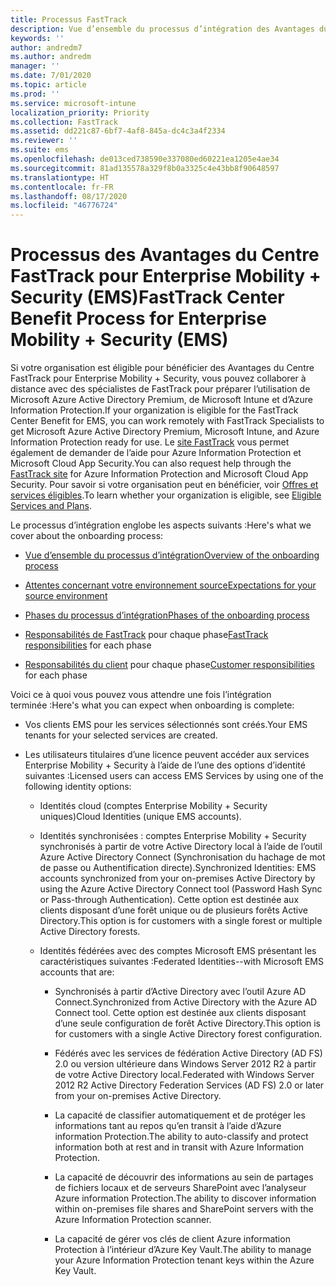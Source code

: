 ```yaml
---
title: Processus FastTrack
description: Vue d’ensemble du processus d’intégration des Avantages du Centre FastTrack
keywords: ''
author: andredm7
ms.author: andredm
manager: ''
ms.date: 7/01/2020
ms.topic: article
ms.prod: ''
ms.service: microsoft-intune
localization_priority: Priority
ms.collection: FastTrack
ms.assetid: dd221c87-6bf7-4af8-845a-dc4c3a4f2334
ms.reviewer: ''
ms.suite: ems
ms.openlocfilehash: de013ced738590e337080ed60221ea1205e4ae34
ms.sourcegitcommit: 81ad135578a329f8b0a3325c4e43bb8f90648597
ms.translationtype: HT
ms.contentlocale: fr-FR
ms.lasthandoff: 08/17/2020
ms.locfileid: "46776724"
---
```

# <a name="fasttrack-center-benefit-process-for-enterprise-mobility--security-ems"></a><span data-ttu-id="1b3c4-103">Processus des Avantages du Centre FastTrack pour Enterprise Mobility + Security (EMS)</span><span class="sxs-lookup"><span data-stu-id="1b3c4-103">FastTrack Center Benefit Process for Enterprise Mobility + Security (EMS)</span></span>
<span data-ttu-id="1b3c4-104">Si votre organisation est éligible pour bénéficier des Avantages du Centre FastTrack pour Enterprise Mobility + Security, vous pouvez collaborer à distance avec des spécialistes de FastTrack pour préparer l’utilisation de Microsoft Azure Active Directory Premium, de Microsoft Intune et d’Azure Information Protection.</span><span class="sxs-lookup"><span data-stu-id="1b3c4-104">If your organization is eligible for the FastTrack Center Benefit for EMS, you can work remotely with FastTrack Specialists to get Microsoft Azure Active Directory Premium, Microsoft Intune, and Azure Information Protection ready for use.</span></span> <span data-ttu-id="1b3c4-105">Le [site FastTrack](https://www.microsoft.com/fasttrack/microsoft-365/ems) vous permet également de demander de l’aide pour Azure Information Protection et Microsoft Cloud App Security.</span><span class="sxs-lookup"><span data-stu-id="1b3c4-105">You can also request help through the [FastTrack site](https://www.microsoft.com/fasttrack/microsoft-365/ems) for Azure Information Protection and Microsoft Cloud App Security.</span></span> <span data-ttu-id="1b3c4-106">Pour savoir si votre organisation peut en bénéficier, voir [Offres et services éligibles](M365-eligible-services-and-plans.md).</span><span class="sxs-lookup"><span data-stu-id="1b3c4-106">To learn whether your organization is eligible, see [Eligible Services and Plans](M365-eligible-services-and-plans.md).</span></span>


<span data-ttu-id="1b3c4-107">Le processus d’intégration englobe les aspects suivants :</span><span class="sxs-lookup"><span data-stu-id="1b3c4-107">Here's what we cover about the onboarding process:</span></span>

-   [<span data-ttu-id="1b3c4-108">Vue d’ensemble du processus d’intégration</span><span class="sxs-lookup"><span data-stu-id="1b3c4-108">Overview of the onboarding process</span></span>](EMS-fasttrack-benefit-overview.md)

-   [<span data-ttu-id="1b3c4-109">Attentes concernant votre environnement source</span><span class="sxs-lookup"><span data-stu-id="1b3c4-109">Expectations for your source environment</span></span>](EMS-source-environment-expectations.md)

-   [<span data-ttu-id="1b3c4-110">Phases du processus d’intégration</span><span class="sxs-lookup"><span data-stu-id="1b3c4-110">Phases of the onboarding process</span></span>](EMS-onboarding-phases.md)

-   <span data-ttu-id="1b3c4-111">[Responsabilités de FastTrack](EMS-fasttrack-responsibilities.md) pour chaque phase</span><span class="sxs-lookup"><span data-stu-id="1b3c4-111">[FastTrack responsibilities](EMS-fasttrack-responsibilities.md) for each phase</span></span>

-   <span data-ttu-id="1b3c4-112">[Responsabilités du client](EMS-your-responsibilities.md) pour chaque phase</span><span class="sxs-lookup"><span data-stu-id="1b3c4-112">[Customer responsibilities](EMS-your-responsibilities.md) for each phase</span></span>

<span data-ttu-id="1b3c4-113">Voici ce à quoi vous pouvez vous attendre une fois l’intégration terminée :</span><span class="sxs-lookup"><span data-stu-id="1b3c4-113">Here's what you can expect when onboarding is complete:</span></span>

-   <span data-ttu-id="1b3c4-114">Vos clients EMS pour les services sélectionnés sont créés.</span><span class="sxs-lookup"><span data-stu-id="1b3c4-114">Your EMS tenants for your selected services are created.</span></span>

-   <span data-ttu-id="1b3c4-115">Les utilisateurs titulaires d’une licence peuvent accéder aux services Enterprise Mobility + Security à l’aide de l’une des options d’identité suivantes :</span><span class="sxs-lookup"><span data-stu-id="1b3c4-115">Licensed users can access EMS Services by using one of the following identity options:</span></span>

    -   <span data-ttu-id="1b3c4-116">Identités cloud (comptes Enterprise Mobility + Security uniques)</span><span class="sxs-lookup"><span data-stu-id="1b3c4-116">Cloud Identities (unique EMS accounts).</span></span>

    -   <span data-ttu-id="1b3c4-117">Identités synchronisées : comptes Enterprise Mobility + Security synchronisés à partir de votre Active Directory local à l’aide de l’outil Azure Active Directory Connect (Synchronisation du hachage de mot de passe ou Authentification directe).</span><span class="sxs-lookup"><span data-stu-id="1b3c4-117">Synchronized Identities: EMS accounts synchronized from your on-premises Active Directory by using the Azure Active Directory Connect tool (Password Hash Sync or Pass-through Authentication).</span></span> <span data-ttu-id="1b3c4-118">Cette option est destinée aux clients disposant d’une forêt unique ou de plusieurs forêts Active Directory.</span><span class="sxs-lookup"><span data-stu-id="1b3c4-118">This option is for customers with a single forest or multiple Active Directory forests.</span></span>

    -   <span data-ttu-id="1b3c4-119">Identités fédérées avec des comptes Microsoft EMS présentant les caractéristiques suivantes :</span><span class="sxs-lookup"><span data-stu-id="1b3c4-119">Federated Identities--with Microsoft EMS accounts that are:</span></span>

        -   <span data-ttu-id="1b3c4-120">Synchronisés à partir d’Active Directory avec l’outil Azure AD Connect.</span><span class="sxs-lookup"><span data-stu-id="1b3c4-120">Synchronized from Active Directory with the Azure AD Connect tool.</span></span> <span data-ttu-id="1b3c4-121">Cette option est destinée aux clients disposant d’une seule configuration de forêt Active Directory.</span><span class="sxs-lookup"><span data-stu-id="1b3c4-121">This option is for customers with a single Active Directory forest configuration.</span></span>

        -   <span data-ttu-id="1b3c4-122">Fédérés avec les services de fédération Active Directory (AD FS) 2.0 ou version ultérieure dans Windows Server 2012 R2 à partir de votre Active Directory local.</span><span class="sxs-lookup"><span data-stu-id="1b3c4-122">Federated with Windows Server 2012 R2 Active Directory Federation Services (AD FS) 2.0 or later from your on-premises Active Directory.</span></span>

        -   <span data-ttu-id="1b3c4-123">La capacité de classifier automatiquement et de protéger les informations tant au repos qu’en transit à l’aide d’Azure information Protection.</span><span class="sxs-lookup"><span data-stu-id="1b3c4-123">The ability to auto-classify and protect information both at rest and in transit with Azure Information Protection.</span></span> 

        -   <span data-ttu-id="1b3c4-124">La capacité de découvrir des informations au sein de partages de fichiers locaux et de serveurs SharePoint avec l’analyseur Azure information Protection.</span><span class="sxs-lookup"><span data-stu-id="1b3c4-124">The ability to discover information within on-premises file shares and SharePoint servers with the Azure Information Protection scanner.</span></span> 

        -   <span data-ttu-id="1b3c4-125">La capacité de gérer vos clés de client Azure information Protection à l’intérieur d’Azure Key Vault.</span><span class="sxs-lookup"><span data-stu-id="1b3c4-125">The ability to manage your Azure Information Protection tenant keys within the Azure Key Vault.</span></span> 

